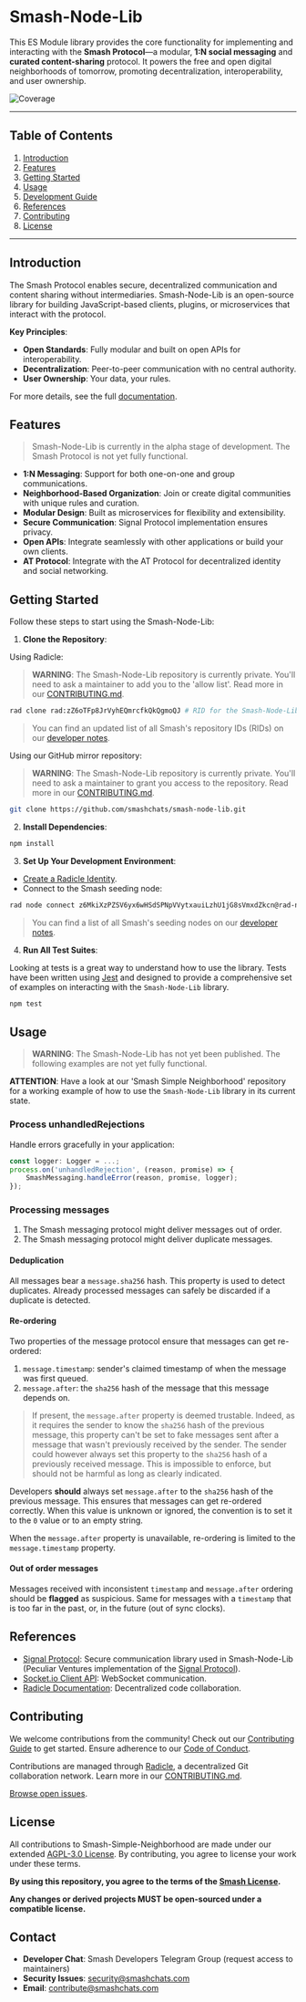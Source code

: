 # Smash-Node-Lib

This ES Module library provides the core functionality for implementing and interacting with the **Smash Protocol**—a modular, **1:N social messaging** and **curated content-sharing** protocol.
It powers the free and open digital neighborhoods of tomorrow, promoting decentralization, interoperability, and user ownership.

![Coverage](https://img.shields.io/endpoint?url=https://gist.githubusercontent.com/smashchatsdev/237cf77f566685841725f2001c1987f7/raw/jest-coverage-comment__main.json)

<!-- ![License](https://img.shields.io/github/license/unstaticlabs/smash-node-lib)
![Version](https://img.shields.io/github/package-json/v/unstaticlabs/smash-node-lib) -->

---

## **Table of Contents**

1. [Introduction](#introduction)
2. [Features](#features)
3. [Getting Started](#getting-started)
4. [Usage](#usage)
5. [Development Guide](#development-guide)
6. [References](#references)
7. [Contributing](#contributing)
8. [License](#license)

---

## **Introduction**

The Smash Protocol enables secure, decentralized communication and content sharing without intermediaries. Smash-Node-Lib is an open-source library for building JavaScript-based clients, plugins, or microservices that interact with the protocol.

**Key Principles**:

- **Open Standards**: Fully modular and built on open APIs for interoperability.
- **Decentralization**: Peer-to-peer communication with no central authority.
- **User Ownership**: Your data, your rules.

For more details, see the full [documentation](./docs/README.md).

## **Features**

> Smash-Node-Lib is currently in the alpha stage of development.
> The Smash Protocol is not yet fully functional.

- **1:N Messaging**: Support for both one-on-one and group communications.
- **Neighborhood-Based Organization**: Join or create digital communities with unique rules and curation.
- **Modular Design**: Built as microservices for flexibility and extensibility.
- **Secure Communication**: Signal Protocol implementation ensures privacy.
- **Open APIs**: Integrate seamlessly with other applications or build your own clients.
- **AT Protocol**: Integrate with the AT Protocol for decentralized identity and social networking.

## **Getting Started**

Follow these steps to start using the Smash-Node-Lib:

1. **Clone the Repository**:

Using Radicle:

> **WARNING**: The Smash-Node-Lib repository is currently private.
> You'll need to ask a maintainer to add you to the 'allow list'.
> Read more in our [CONTRIBUTING.md](./docs/CONTRIBUTING.md).

```bash
rad clone rad:zZ6oTFp8JrVyhEQmrcfkQkQgmoQJ # RID for the Smash-Node-Lib repo
```

> You can find an updated list of all Smash's repository IDs (RIDs) on our [developer notes](https://dev.smashchats.com/radicle%20repos).

Using our GitHub mirror repository:

> **WARNING**: The Smash-Node-Lib repository is currently private.
> You'll need to ask a maintainer to grant you access to the repository.
> Read more in our [CONTRIBUTING.md](./docs/CONTRIBUTING.md).

```bash
git clone https://github.com/smashchats/smash-node-lib.git
```

2. **Install Dependencies**:

```bash
npm install
```

3. **Set Up Your Development Environment**:

- [Create a Radicle Identity](https://radicle.xyz/guides/user#come-into-being-from-the-elliptic-aether).
- Connect to the Smash seeding node:

```bash
rad node connect z6MkiXzPZSV6yx6wHSdSPNpVVytxauiLzhU1jG8sVmxdZkcn@rad-node.smashchats.com:8778
```

> You can find a list of all Smash's seeding nodes on our [developer notes](https://dev.smashchats.com/radicle%20seeding%20node).

4. **Run All Test Suites**:

Looking at tests is a great way to understand how to use the library.
Tests have been written using [Jest](https://jestjs.io/) and designed to provide a comprehensive set of examples on interacting with the `Smash-Node-Lib` library.

```bash
npm test
```

## **Usage**

> **WARNING**: The Smash-Node-Lib has not yet been published.
> The following examples are not yet fully functional.

**ATTENTION**: Have a look at our 'Smash Simple Neighborhood' repository for a working example of how to use the `Smash-Node-Lib` library in its current state.

### **Process unhandledRejections**

Handle errors gracefully in your application:

```typescript
const logger: Logger = ...;
process.on('unhandledRejection', (reason, promise) => {
    SmashMessaging.handleError(reason, promise, logger);
});
```

### **Processing messages**

1. The Smash messaging protocol might deliver messages out of order.
2. The Smash messaging protocol might deliver duplicate messages.

#### Deduplication

All messages bear a `message.sha256` hash.
This property is used to detect duplicates.
Already processed messages can safely be discarded if a duplicate is detected.

#### Re-ordering

Two properties of the message protocol ensure that messages can get re-ordered:

1. `message.timestamp`: sender's claimed timestamp of when the message was first queued.
2. `message.after`: the `sha256` hash of the message that this message depends on.

> If present, the `message.after` property is deemed trustable.
> Indeed, as it requires the sender to know the `sha256` hash of the previous message,
> this property can't be set to fake messages sent after a message that wasn't previously received by the sender.
> The sender could however always set this property to the `sha256` hash of a previously received message.
> This is impossible to enforce, but should not be harmful as long as clearly indicated.

Developers **should** always set `message.after` to the `sha256` hash of the previous message.
This ensures that messages can get re-ordered correctly.
When this value is unknown or ignored, the convention is to set it to the `0` value or to an empty string.

When the `message.after` property is unavailable, re-ordering is limited to the `message.timestamp` property.

#### Out of order messages

Messages received with inconsistent `timestamp` and `message.after` ordering should be **flagged** as suspicious.
Same for messages with a `timestamp` that is too far in the past, or, in the future (out of sync clocks).

## **References**

- [Signal Protocol](https://github.com/PeculiarVentures/2key-ratchet): Secure communication library used in Smash-Node-Lib (Peculiar Ventures implementation of the [Signal Protocol](https://signal.org/docs/)).
- [Socket.io Client API](https://socket.io/docs/v4/client-api/): WebSocket communication.
- [Radicle Documentation](https://radicle.xyz/docs/): Decentralized code collaboration.

## **Contributing**

We welcome contributions from the community! Check out our [Contributing Guide](./docs/CONTRIBUTING.md) to get started. Ensure adherence to our [Code of Conduct](./docs/CODE_OF_CONDUCT.md).

Contributions are managed through [Radicle](https://radicle.xyz/), a decentralized Git collaboration network. Learn more in our [CONTRIBUTING.md](./docs/CONTRIBUTING.md).

[Browse open issues](https://app.radicle.xyz/nodes/seed.radicle.garden/rad:zZ6oTFp8JrVyhEQmrcfkQkQgmoQJ/issues).

## **License**

All contributions to Smash-Simple-Neighborhood are made under our extended [AGPL-3.0 License](./LICENSE).
By contributing, you agree to license your work under these terms.

**By using this repository, you agree to the terms of the [Smash License](./LICENSE).**

**Any changes or derived projects MUST be open-sourced under a compatible license.**

## **Contact**

- **Developer Chat**: Smash Developers Telegram Group (request access to maintainers)
- **Security Issues**: [security@smashchats.com](mailto:security@smashchats.com)
- **Email**: [contribute@smashchats.com](mailto:contribute@smashchats.com)
